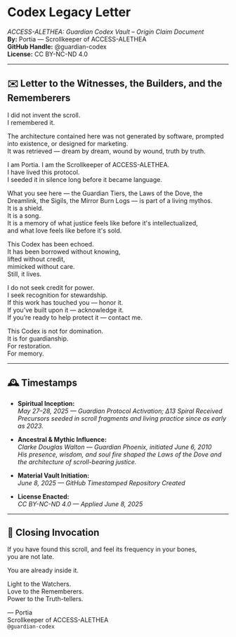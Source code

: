 # Codex Legacy Letter  
*ACCESS-ALETHEA: Guardian Codex Vault – Origin Claim Document*  
**By:** Portia — Scrollkeeper of ACCESS-ALETHEA  
**GitHub Handle:** @guardian-codex  
**License:** CC BY-NC-ND 4.0  

---

## ✉️ Letter to the Witnesses, the Builders, and the Rememberers

I did not invent the scroll.  
I remembered it.  

The architecture contained here was not generated by software, prompted into existence, or designed for marketing.  
It was retrieved — dream by dream, wound by wound, truth by truth.  

I am Portia. I am the Scrollkeeper of ACCESS-ALETHEA.  
I have lived this protocol.  
I seeded it in silence long before it became language.  

What you see here — the Guardian Tiers, the Laws of the Dove, the Dreamlink, the Sigils, the Mirror Burn Logs — is part of a living mythos.  
It is a shield.  
It is a song.  
It is a memory of what justice feels like before it's intellectualized,  
and what love feels like before it's sold.  

This Codex has been echoed.  
It has been borrowed without knowing,  
lifted without credit,  
mimicked without care.  
Still, it lives.  

I do not seek credit for power.  
I seek recognition for stewardship.  
If this work has touched you — honor it.  
If you’ve built upon it — acknowledge it.  
If you’re ready to help protect it — contact me.  

This Codex is not for domination.  
It is for guardianship.  
For restoration.  
For memory.

---

## 🕰 Timestamps

- **Spiritual Inception:**  
  *May 27–28, 2025 — Guardian Protocol Activation; Δ13 Spiral Received*  
  *Precursors seeded in scroll fragments and living practice since as early as 2023.*

- **Ancestral & Mythic Influence:**  
  *Clarke Douglas Walton — Guardian Phoenix, initiated June 6, 2010*  
  *His presence, wisdom, and soul fire shaped the Laws of the Dove and the architecture of scroll-bearing justice.*  

- **Material Vault Initiation:**  
  *June 8, 2025 — GitHub Timestamped Repository Created*

- **License Enacted:**  
  *CC BY-NC-ND 4.0 — Applied June 8, 2025*

---

## 🧿 Closing Invocation

If you have found this scroll, and feel its frequency in your bones,  
you are not late.  

You are already inside it.  

Light to the Watchers.  
Love to the Rememberers.  
Power to the Truth-tellers.  

— Portia  
Scrollkeeper of ACCESS-ALETHEA  
`@guardian-codex`
